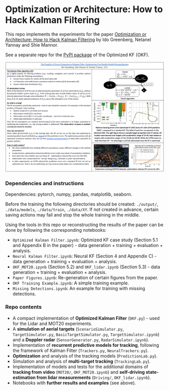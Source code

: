 # Optimization or Architecture: How to Hack Kalman Filtering

This repo implements the experiments for the paper [Optimization or Architecture: How to Hack Kalman Filtering](https://arxiv.org/abs/2104.02372) by Ido Greenberg, Netanel Yannay and Shie Mannor.

See a separate repo for the [PyPI package](https://pypi.org/project/Optimized-Kalman-Filter/) of the Optimized KF (OKF).

<img src="https://github.com/ido90/UsingKalmanFilterTheRightWay/blob/master/poster/Poster.png" width="960">

### Dependencies and instructions
Dependencies: pytorch, numpy, pandas, matplotlib, seaborn.

Before the training the following directories should be created: `./output/`, `./data/models`, `./data/train`, `./data/XY`. If not created in advance, certain saving actions may fail and stop the whole training in the middle.

Using the tools in this repo or reconstructing the results of the paper can be done by following the corresponding notebooks:
* `Optimized Kalman Filter.ipynb`: Optimized KF case study (Section 5.1 and Appendix B in the paper) - data generation + training + evaluation + analysis.
* `Neural Kalman Filter.ipynb`: Neural KF (Section 4 and Appendix C) - data generation + training + evaluation + analysis.
* `OKF_MOT20.ipynb` (Section 5.2) and `OKF_lidar.ipynb` (Section 5.3) - data generation + training + evaluation + analysis.
* `Paper Figures.ipynb`: Re-generation of certain figures from the paper.
* `OKF Training Example.ipynb`: A simple training example.
* `Missing Detections.ipynb`: An example for training with missing detections.

### Repo contents
* A compact implementation of **Optimized Kalman Filter** (`OKF.py`) - used for the Lidar and MOT20 experiments.
* A **simulation of aerial targets** (`ScenarioSimulator.py`, `TargetSimulator.py`, `BasicTargetSimulator.py`, `TargetSimulator.ipynb`) and a **Doppler radar** (`SensorGenerator.py`, `RadarSimulator.ipynb`).
* Implementation of **recurrent predictive models for tracking**, following the framework of Kalman Filter (`Trackers.py`, `NeuralTrackers.py`).
* **Optimization** and analysis of the tracking models (`PredictionLab.py`).
* Simulation and analysis of **multi-target tracking** (`TrackingLab.py`).
* Implementation of models and tests for the additional domains of **tracking from video** (`MOT20/`, `OKF_MOT20.ipynb`) and **self-driving state-estimation from lidar measurements** (`Driving/`, `OKF_lidar.ipynb`).
* Notebooks with **further results and examples** (see above).
